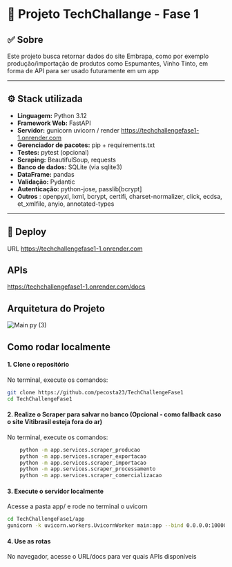 # 🧠 Projeto TechChallange - Fase 1

## ✅ Sobre

Este projeto busca retornar dados do site Embrapa, como por exemplo produção/importação de produtos como Espumantes, Vinho Tinto, em forma de API para ser usado futuramente em um app

---

## ⚙️ Stack utilizada

- **Linguagem:** Python 3.12
- **Framework Web:**  FastAPI
- **Servidor:**  gunicorn uvicorn / render https://techchallengefase1-1.onrender.com
- **Gerenciador de pacotes:**  pip + requirements.txt
- **Testes:**  pytest (opcional)
- **Scraping:**  BeautifulSoup, requests
- **Banco de dados:**  SQLite (via sqlite3)
- **DataFrame:**  pandas
- **Validação:**  Pydantic
- **Autenticação:**  python-jose, passlib[bcrypt]
- **Outros** : openpyxl, lxml, bcrypt, certifi, charset-normalizer, click, ecdsa, et_xmlfile, anyio, annotated-types
---
## 🚀 Deploy

URL https://techchallengefase1-1.onrender.com

## APIs
https://techchallengefase1-1.onrender.com/docs

## Arquitetura do Projeto

![Main py (3)](https://github.com/user-attachments/assets/ee2a0665-2577-4575-b62e-8d1068f045f0)



## Como rodar localmente

#### 1. Clone o repositório
No terminal, execute os comandos:
```bash
git clone https://github.com/pecosta23/TechChallengeFase1
cd TechChallengeFase1
```

#### 2. Realize o Scraper para salvar no banco (Opcional - como fallback caso o site Vitibrasil esteja fora do ar)
No terminal, execute os comandos:
```bash
    python -m app.services.scraper_producao
    python -m app.services.scraper_exportacao
    python -m app.services.scraper_importacao
    python -m app.services.scraper_processamento
    python -m app.services.scraper_comercializacao
```

#### 3. Execute o servidor localmente
Acesse a pasta app/ e rode no terminal o uvicorn
```bash
cd TechChallengeFase1/app
gunicorn -k uvicorn.workers.UvicornWorker main:app --bind 0.0.0.0:10000s
```

#### 4. Use as rotas
No navegador, acesse o URL/docs para ver quais APIs disponíveis


